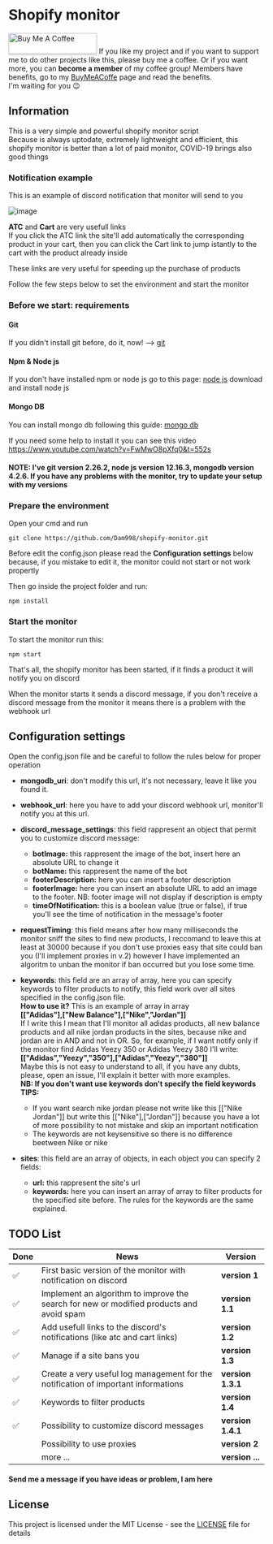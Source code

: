# Shopify monitor

<a href="https://www.buymeacoffee.com/Dam998" target="_blank"><img src="https://www.buymeacoffee.com/assets/img/custom_images/orange_img.png" alt="Buy Me A Coffee" style="height: 41px !important;width: 174px !important;box-shadow: 0px 3px 2px 0px rgba(190, 190, 190, 0.5) !important;-webkit-box-shadow: 0px 3px 2px 0px rgba(190, 190, 190, 0.5) !important;" ></a> If you like my project and if you want to support me to do other projects like this, please buy me a coffee. Or if you want more, you can **become a member** of my coffee group! Members have benefits, go to my [BuyMeACoffe](https://www.buymeacoffee.com/Dam998) page and read the benefits.\
I'm waiting for you 😉

## Information
This is a very simple and powerful shopify monitor script\
Because is always uptodate, extremely lightweight and efficient, this shopify monitor is better than a lot of paid monitor, COVID-19 brings also good things

### Notification example

This is an example of discord notification that monitor will send to you

![image](https://github.com/Dam998/shopify-monitor/blob/master/discord%20example.png)

**ATC** and **Cart** are very usefull links\
If you click the ATC link the site'll add automatically the corresponding product in your cart, then you can click the Cart link to jump istantly to the cart with the product already inside

These links are very useful for speeding up the purchase of products


Follow the few steps below to set the environment and start the monitor

### Before we start: requirements

#### Git

If you didn't install git before, do it, now! --> [git](https://git-scm.com/downloads)

#### Npm & Node js

If you don't have installed npm or node js go to this page: [node js](https://nodejs.org/it/download/) download and install node js

#### Mongo DB

You can install mongo db following this guide: [mongo db](https://docs.mongodb.com/manual/administration/install-community/)

If you need some help to install it you can see this video https://www.youtube.com/watch?v=FwMwO8pXfq0&t=552s

#### NOTE: I've git version 2.26.2, node js version 12.16.3, mongodb version 4.2.6. If you have any problems with the monitor, try to update your setup with my versions

### Prepare the environment

Open your cmd and run

```node
git clone https://github.com/Dam998/shopify-monitor.git
```

Before edit the config.json please read the **Configuration settings** below because, if you mistake to edit it, the monitor could not start or not work propertly

Then go inside the project folder and run:

```node
npm install
```

### Start the monitor

To start the monitor run this:

```node
npm start
```

That's all, the shopify monitor has been started, if it finds a product it will notify you on discord

When the monitor starts it sends a discord message, if you don't receive a discord message from the monitor it means there is a problem with the webhook url

## Configuration settings
Open the config.json file and be careful to follow the rules below for proper operation

  - **mongodb_uri**: don't modify this url, it's not necessary, leave it like you found it.
  - **webhook_url**: here you have to add your discord webhook url, monitor'll notify you at this url.
  - **discord_message_settings**: this field rappresent an object that permit you to customize discord message:
      - **botImage:** this rappresent the image of the bot, insert here an absolute URL to change it
      - **botName:** this rappresent the name of the bot
      - **footerDescription:** here you can insert a footer description
      - **footerImage:** here you can insert an absolute URL to add an image to the footer. NB: footer image will not display if description is empty
      - **timeOfNotification:** this is a boolean value (true or false), if true you'll see the time of notification in the message's footer
  - **requestTiming**: this field means after how many milliseconds the monitor sniff the sites to find new products, I reccomand to leave this at least at 30000 because if you don't use proxies easy that site could ban you (I'll implement proxies in v.2) however I have implemented an algoritm to unban the monitor if ban occurred but you lose some time.
  - **keywords**: this field are an array of array, here you can specify keywords to filter products to notify, this field work over all sites specified in the config.json file.\
  **How to use it?** This is an example of array in array\
  **[["Adidas"],["New Balance"],["Nike","Jordan"]]**\
  If I write this I mean that I'll monitor all adidas products, all new balance products and all nike jordan products in the sites, because nike and jordan are in AND and not in OR. So, for example, if I want notify only if the monitor find Adidas Yeezy 350 or Adidas Yeezy 380 I'll write:\
  **[["Adidas","Yeezy","350"],["Adidas","Yeezy","380"]]**\
  Maybe this is not easy to understand to all, if you have any dubts, please, open an issue, I'll explain it better with more examples.\
  **NB: If you don't want use keywords don't specify the field keywords**\
  **TIPS:** 
    - If you want search nike jordan please not write like this [["Nike Jordan"]] but write this [["Nike"],["Jordan"]] because you have a lot of more possibility to not mistake and skip an important notification
    - The keywords are not keysensitive so there is no difference beetween Nike or nike
     
  
  - **sites**: this field are an array of objects, in each object you can specify 2 fields: 
      - **url:** this rappresent the site's url
      - **keywords:** here you can insert an array of array to filter products for the specified site before. The rules for the keywords are the same explained.

## TODO List

| **Done** | **News** | **Version** |
| -------- | -------- | ----------- |
| ✅ | First basic version of the monitor with notification on discord | **version 1** |
| ✅ | Implement an algorithm  to improve the search for new or modified products and avoid spam | **version 1.1** |
| ✅ | Add usefull links to the discord's notifications (like atc and cart links) | **version 1.2** |
| ✅ | Manage if a site bans you | **version 1.3** |
| ✅ | Create a very useful log management for the notification of important informations | **version 1.3.1** |
| ✅ | Keywords to filter products | **version 1.4** |
| ✅ | Possibility to customize discord messages | **version 1.4.1** |
| | Possibility to use proxies | **version 2** |
| | more ... | **version ...** |


#### Send me a message if you have ideas or problem, I am here

## License
This project is licensed under the MIT License - see the [LICENSE](https://github.com/Dam998/shopify-monitor/blob/master/LICENSE) file for details
